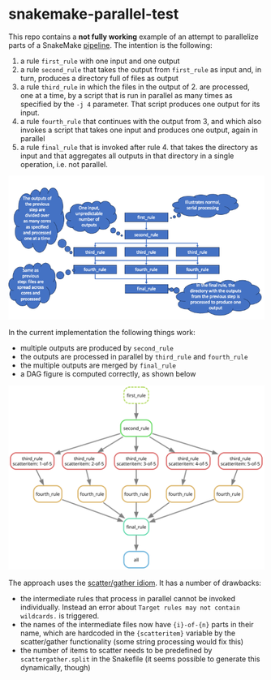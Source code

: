 # snakemake-parallel-test

This repo contains a **not fully working** example of an attempt to parallelize parts
of a SnakeMake [pipeline](workflow/Snakefile). The intention is the following:

1. a rule `first_rule` with one input and one output
2. a rule `second_rule` that takes the output from `first_rule` as input and, in turn,
   produces a directory full of files as output
3. a rule `third_rule` in which the files in the output of 2. are processed, one at a 
   time, by a script that is run in parallel as many times as specified by the `-j 4`
   parameter. That script produces one output for its input.
4. a rule `fourth_rule` that continues with the output from 3, and which also invokes 
   a script that takes one input and produces one output, again in parallel
5. a rule `final_rule` that is invoked after rule 4. that takes the directory as input
   and that aggregates all outputs in that directory in a single operation, i.e. not
   parallel.

![](concept.png)

In the current implementation the following things work:

- multiple outputs are produced by `second_rule`
- the outputs are processed in parallel by `third_rule` and `fourth_rule`
- the multiple outputs are merged by `final_rule`
- a DAG figure is computed correctly, as shown below

![](dag.svg)

The approach uses the [scatter/gather idiom](https://snakemake.readthedocs.io/en/stable/snakefiles/rules.html#defining-scatter-gather-processes).
It has a number of drawbacks:

- the intermediate rules that process in parallel cannot be invoked individually. Instead
  an error about `Target rules may not contain wildcards.` is triggered.
- the names of the intermediate files now have `{i}-of-{n}` parts in their name, which
  are hardcoded in the `{scatteritem}` variable by the scatter/gather functionality 
  (some string processing would fix this)
- the number of items to scatter needs to be predefined by `scattergather.split` in the
  Snakefile (it seems possible to generate this dynamically, though)

